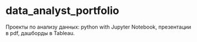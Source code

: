 # data_analyst_portfolio
Проекты по анализу данных: python with Jupyter Notebook, презентации в pdf, дашборды в Tableau.
